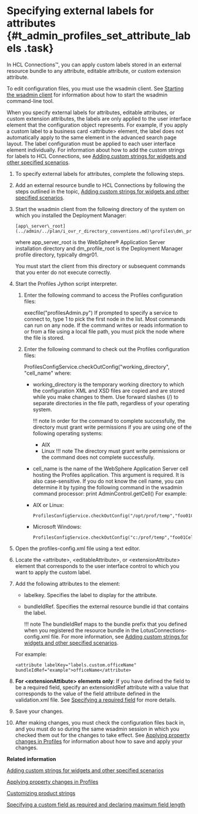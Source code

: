 # Specifying external labels for attributes {#t_admin_profiles_set_attribute_labels .task}

In HCL Connections™, you can apply custom labels stored in an external resource bundle to any attribute, editable attribute, or custom extension attribute.

To edit configuration files, you must use the wsadmin client. See [Starting the wsadmin client](../admin/t_admin_wsadmin_starting.md) for information about how to start the wsadmin command-line tool.

When you specify external labels for attributes, editable attributes, or custom extension attributes, the labels are only applied to the user interface element that the configuration object represents. For example, if you apply a custom label to a business card <attribute\> element, the label does not automatically apply to the same element in the advanced search page layout. The label configuration must be applied to each user interface element individually. For information about how to add the custom strings for labels to HCL Connections, see [Adding custom strings for widgets and other specified scenarios](t_admin_profiles_add_custom_strings.md).

1.  To specify external labels for attributes, complete the following steps.
2.  Add an external resource bundle to HCL Connections by following the steps outlined in the topic, [Adding custom strings for widgets and other specified scenarios](t_admin_profiles_add_custom_strings.md).

3.  Start the wsadmin client from the following directory of the system on which you installed the Deployment Manager:

    ```
    [app\_server\_root](../admin/../plan/i_ovr_r_directory_conventions.md)\profiles\dm\_profile\_root\bin
    ```

    where app\_server\_root is the WebSphere® Application Server installation directory and dm\_profile\_root is the Deployment Manager profile directory, typically dmgr01.

    You must start the client from this directory or subsequent commands that you enter do not execute correctly.

4.  Start the Profiles Jython script interpreter.

    1.  Enter the following command to access the Profiles configuration files:

        execfile\("profilesAdmin.py"\) If prompted to specify a service to connect to, type 1 to pick the first node in the list. Most commands can run on any node. If the command writes or reads information to or from a file using a local file path, you must pick the node where the file is stored.

    2.  Enter the following command to check out the Profiles configuration files:

        ProfilesConfigService.checkOutConfig\("working\_directory", "cell\_name" where:

        -   working\_directory is the temporary working directory to which the configuration XML and XSD files are copied and are stored while you make changes to them. Use forward slashes \(/\) to separate directories in the file path, regardless of your operating system.

            !!! note
    In order for the command to complete successfully, the directory must grant write permissions if you are using one of the following operating systems:

            -   AIX
            -   Linux
            !!! note
    The directory must grant write permissions or the command does not complete successfully.

        -   cell\_name is the name of the WebSphere Application Server cell hosting the Profiles application. This argument is required. It is also case-sensitive. If you do not know the cell name, you can determine it by typing the following command in the wsadmin command processor: print AdminControl.getCell\(\)
        For example:

        -   AIX or Linux:

            ```
            ProfilesConfigService.checkOutConfig("/opt/prof/temp","foo01Cell01")
            ```

        -   Microsoft Windows:

            ```
            ProfilesConfigService.checkOutConfig("c:/prof/temp","foo01Cell01")
            ```

5.  Open the profiles-config.xml file using a text editor.

6.  Locate the <attribute\>, <editableAttribute\>, or <extensionAttribute\> element that corresponds to the user interface control to which you want to apply the custom label.

7.  Add the following attributes to the element:

    -   labelkey. Specifies the label to display for the attribute.
    -   bundleIdRef. Specifies the external resource bundle id that contains the label.

        !!! note
    The bundleIdRef maps to the bundle prefix that you defined when you registered the resource bundle in the LotusConnections-config.xml file. For more information, see [Adding custom strings for widgets and other specified scenarios](t_admin_profiles_add_custom_strings.md).

    For example:

    ```
    <attribute labelKey="labels.custom.officeName" bundleIdRef="example">officeName</attribute>
    ```

8.  **For <extensionAttibute\> elements only**: If you have defined the field to be a required field, specify an extensionIdRef attribute with a value that corresponds to the value of the field attribute defined in the validation.xml file. See [Specifying a required field](t_admin_profiles_specify_required_field.md) for more details.

9.  Save your changes.

10. After making changes, you must check the configuration files back in, and you must do so during the same wsadmin session in which you checked them out for the changes to take effect. See [Applying property changes in Profiles](../admin/t_admin_profiles_save_changes.md) for information about how to save and apply your changes.


**Related information**  


[Adding custom strings for widgets and other specified scenarios](../customize/t_admin_profiles_add_custom_strings.md)

[Applying property changes in Profiles](../admin/t_admin_profiles_save_changes.md)

[Customizing product strings](../customize/t_customize_strings_global.md)

[Specifying a custom field as required and declaring maximum field length](../customize/t_admin_profiles_specify_required_field.md)

